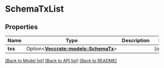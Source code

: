 # SchemaTxList

## Properties

Name | Type | Description | Notes
------------ | ------------- | ------------- | -------------
**txs** | Option<[**Vec<crate::models::SchemaTx>**](schemaTx.md)> |  | [optional]

[[Back to Model list]](../README.md#documentation-for-models) [[Back to API list]](../README.md#documentation-for-api-endpoints) [[Back to README]](../README.md)


